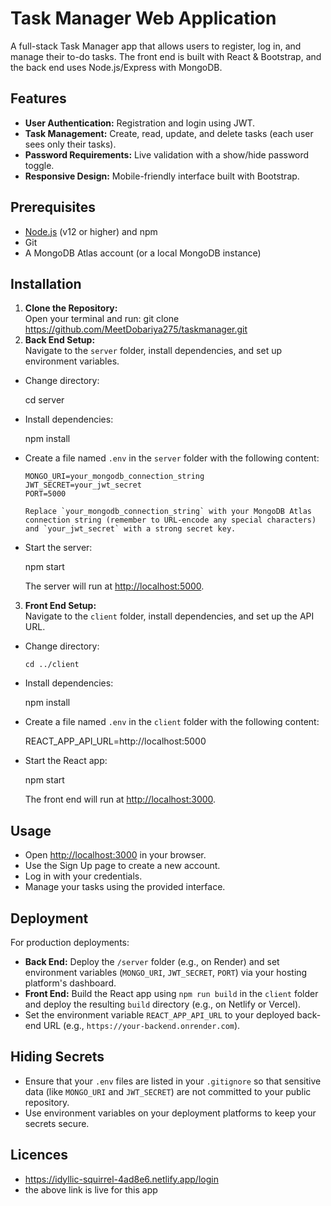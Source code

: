 # Task Manager Web Application

A full-stack Task Manager app that allows users to register, log in, and manage their to-do tasks. The front end is built with React & Bootstrap, and the back end uses Node.js/Express with MongoDB.

## Features

- **User Authentication:** Registration and login using JWT.
- **Task Management:** Create, read, update, and delete tasks (each user sees only their tasks).
- **Password Requirements:** Live validation with a show/hide password toggle.
- **Responsive Design:** Mobile-friendly interface built with Bootstrap.

## Prerequisites

- [Node.js](https://nodejs.org/) (v12 or higher) and npm
- Git
- A MongoDB Atlas account (or a local MongoDB instance)

## Installation

1. **Clone the Repository:**  
   Open your terminal and run:
   git clone https://github.com/MeetDobariya275/taskmanager.git
3. **Back End Setup:**  
Navigate to the `server` folder, install dependencies, and set up environment variables.
- Change directory:

  cd server

- Install dependencies:

  npm install

- Create a file named `.env` in the `server` folder with the following content:
  ```
  MONGO_URI=your_mongodb_connection_string
  JWT_SECRET=your_jwt_secret
  PORT=5000

  Replace `your_mongodb_connection_string` with your MongoDB Atlas connection string (remember to URL-encode any special characters)
  and `your_jwt_secret` with a strong secret key.
- Start the server:

  npm start

  The server will run at [http://localhost:5000](http://localhost:5000).

3. **Front End Setup:**  
Navigate to the `client` folder, install dependencies, and set up the API URL.
- Change directory:
  ```
  cd ../client

- Install dependencies:

  npm install

- Create a file named `.env` in the `client` folder with the following content:

  REACT_APP_API_URL=http://localhost:5000

- Start the React app:

  npm start

  The front end will run at [http://localhost:3000](http://localhost:3000).

## Usage

- Open [http://localhost:3000](http://localhost:3000) in your browser.
- Use the Sign Up page to create a new account.
- Log in with your credentials.
- Manage your tasks using the provided interface.

## Deployment

For production deployments:
- **Back End:** Deploy the `/server` folder (e.g., on Render) and set environment variables (`MONGO_URI`, `JWT_SECRET`, `PORT`)
  via your hosting platform's dashboard.
- **Front End:** Build the React app using `npm run build` in the `client` folder and deploy the resulting `build` directory (e.g., on Netlify or Vercel).
- Set the environment variable `REACT_APP_API_URL` to your deployed back-end URL (e.g., `https://your-backend.onrender.com`).

## Hiding Secrets

- Ensure that your `.env` files are listed in your `.gitignore` so that sensitive data (like `MONGO_URI` and `JWT_SECRET`) are not
  committed to your public repository.
- Use environment variables on your deployment platforms to keep your secrets secure.

## Licences
- https://idyllic-squirrel-4ad8e6.netlify.app/login
- the above link is live for this app
